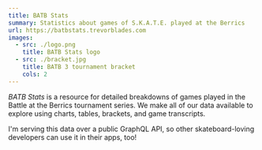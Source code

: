 ```yaml
---
title: BATB Stats
summary: Statistics about games of S.K.A.T.E. played at the Berrics
url: https://batbstats.trevorblades.com
images:
  - src: ./logo.png
    title: BATB Stats logo
  - src: ./bracket.jpg
    title: BATB 3 tournament bracket
    cols: 2
---
```


_BATB Stats_ is a resource for detailed breakdowns of games played in the Battle at the Berrics tournament series. We make all of our data available to explore using charts, tables, brackets, and game transcripts.

I'm serving this data over a public GraphQL API, so other skateboard-loving developers can use it in their apps, too!
